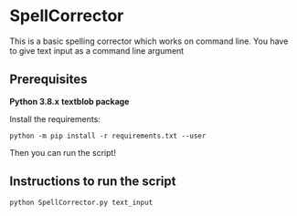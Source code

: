 # SpellCorrector
This is a basic spelling corrector which works on command line. You have to give text input as a command line argument
## Prerequisites 

**Python 3.8.x**
**textblob package**

Install the requirements:

`python -m pip install -r requirements.txt --user`

Then you can run the script!

## Instructions to run the script

`python SpellCorrector.py text_input`
